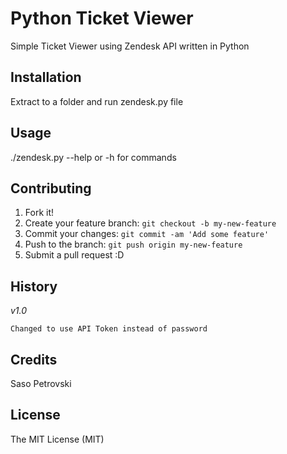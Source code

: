 # Python Ticket Viewer

Simple Ticket Viewer using Zendesk API written in Python

## Installation

Extract to a folder and run zendesk.py file

## Usage

./zendesk.py --help or -h for commands

## Contributing

1. Fork it!
2. Create your feature branch: `git checkout -b my-new-feature`
3. Commit your changes: `git commit -am 'Add some feature'`
4. Push to the branch: `git push origin my-new-feature`
5. Submit a pull request :D

## History
*v1.0*

    Changed to use API Token instead of password

## Credits

Saso Petrovski

## License

The MIT License (MIT)
